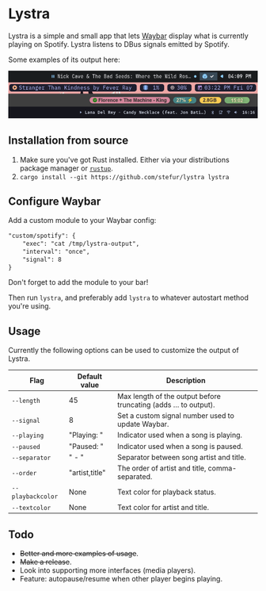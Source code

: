 # Lystra

Lystra is a simple and small app that lets [Waybar](https://github.com/Alexays/Waybar) display what is currently playing on Spotify. Lystra listens to DBus signals emitted by Spotify.

Some examples of its output here:  
<p align="center">
    <img src="assets/examples.png" alt="Examples">
</p>

## Installation from source
1. Make sure you've got Rust installed. Either via your distributions package manager or [`rustup`](https://rustup.rs/).
2. `cargo install --git https://github.com/stefur/lystra lystra`

## Configure Waybar
Add a custom module to your Waybar config:  
```
"custom/spotify": {
    "exec": "cat /tmp/lystra-output",
    "interval": "once",
    "signal": 8
}
```  
Don't forget to add the module to your bar!

Then run `lystra`, and preferably add `lystra` to whatever autostart method you're using.

## Usage
Currently the following options can be used to customize the output of Lystra.

| Flag | Default value | Description |
| --- | --- | --- |
| `--length` | 45 | Max length of the output before truncating (adds … to output). |
| `--signal` | 8 | Set a custom signal number used to update Waybar. |
| `--playing` | "Playing: " | Indicator used when a song is playing. |
| `--paused` | "Paused: " | Indicator used when a song is paused. |
| `--separator` | " - " | Separator between song artist and title. |
| `--order` | "artist,title" | The order of artist and title, comma-separated. |
| `--playbackcolor` | None | Text color for playback status. |
| `--textcolor` | None | Text color for artist and title. |

## Todo
- ~~Better and more examples of usage~~.
- ~~Make a release~~.
- Look into supporting more interfaces (media players).
- Feature: autopause/resume when other player begins playing.